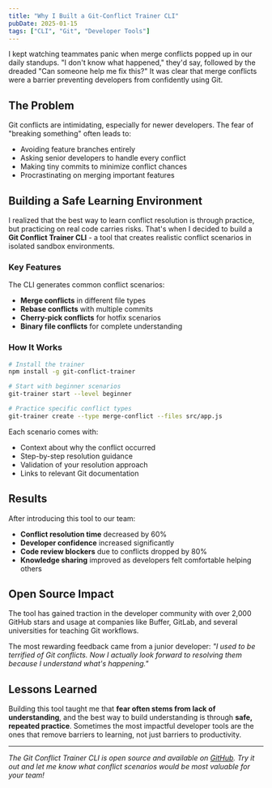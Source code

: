 ```yaml
---
title: "Why I Built a Git-Conflict Trainer CLI"
pubDate: 2025-01-15
tags: ["CLI", "Git", "Developer Tools"]
---
```


I kept watching teammates panic when merge conflicts popped up in our daily standups. "I don't know what happened," they'd say, followed by the dreaded "Can someone help me fix this?" It was clear that merge conflicts were a barrier preventing developers from confidently using Git.

## The Problem

Git conflicts are intimidating, especially for newer developers. The fear of "breaking something" often leads to:

- Avoiding feature branches entirely
- Asking senior developers to handle every conflict
- Making tiny commits to minimize conflict chances
- Procrastinating on merging important features

## Building a Safe Learning Environment

I realized that the best way to learn conflict resolution is through practice, but practicing on real code carries risks. That's when I decided to build a **Git Conflict Trainer CLI** - a tool that creates realistic conflict scenarios in isolated sandbox environments.

### Key Features

The CLI generates common conflict scenarios:

- **Merge conflicts** in different file types
- **Rebase conflicts** with multiple commits
- **Cherry-pick conflicts** for hotfix scenarios
- **Binary file conflicts** for complete understanding

### How It Works

```bash
# Install the trainer
npm install -g git-conflict-trainer

# Start with beginner scenarios
git-trainer start --level beginner

# Practice specific conflict types
git-trainer create --type merge-conflict --files src/app.js
```

Each scenario comes with:
- Context about why the conflict occurred
- Step-by-step resolution guidance
- Validation of your resolution approach
- Links to relevant Git documentation

## Results

After introducing this tool to our team:

- **Conflict resolution time** decreased by 60%
- **Developer confidence** increased significantly
- **Code review blockers** due to conflicts dropped by 80%
- **Knowledge sharing** improved as developers felt comfortable helping others

## Open Source Impact

The tool has gained traction in the developer community with over 2,000 GitHub stars and usage at companies like Buffer, GitLab, and several universities for teaching Git workflows.

The most rewarding feedback came from a junior developer: *"I used to be terrified of Git conflicts. Now I actually look forward to resolving them because I understand what's happening."*

## Lessons Learned

Building this tool taught me that **fear often stems from lack of understanding**, and the best way to build understanding is through **safe, repeated practice**. Sometimes the most impactful developer tools are the ones that remove barriers to learning, not just barriers to productivity.

---

*The Git Conflict Trainer CLI is open source and available on [GitHub](https://github.com/peggiezx/git-conflict-trainer). Try it out and let me know what conflict scenarios would be most valuable for your team!*
